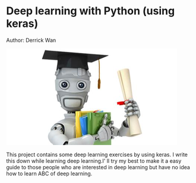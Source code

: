 # Deep learning with Python (using keras)

Author: Derrick Wan

![image text](https://github.com/Derrick-Wan/Deep_Learning_with_Python/blob/master/img_foder/deep_leaning.jpg)

This project contains  some  deep learning  exercises by using keras. I write this down while learning deep learning.I' ll try my best to make it  a easy guide to those people who are interested in deep learning but have no idea how to learn ABC of deep learning.

